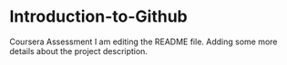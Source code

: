# Introduction-to-Github
Coursera Assessment
I am editing the README file. Adding some more details about the project description.

